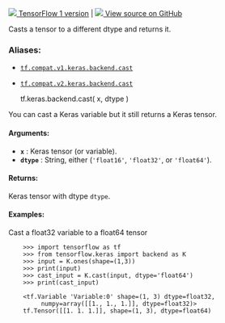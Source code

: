 [ ![](https://tensorflow.google.cn/images/tf_logo_32px.png) TensorFlow 1
version](/versions/r1.15/api_docs/python/tf/keras/backend/cast) |  [
![](https://tensorflow.google.cn/images/GitHub-Mark-32px.png) View source on
GitHub
](https://github.com/tensorflow/tensorflow/blob/r2.0/tensorflow/python/keras/backend.py#L1542-L1571)  
  
  
Casts a tensor to a different dtype and returns it.

### Aliases:

  * [`tf.compat.v1.keras.backend.cast`](/api_docs/python/tf/keras/backend/cast)
  * [`tf.compat.v2.keras.backend.cast`](/api_docs/python/tf/keras/backend/cast)

    
    
    tf.keras.backend.cast(
        x,
        dtype
    )
    

You can cast a Keras variable but it still returns a Keras tensor.

#### Arguments:

  * **`x`** : Keras tensor (or variable).
  * **`dtype`** : String, either (`'float16'`, `'float32'`, or `'float64'`).

#### Returns:

Keras tensor with dtype `dtype`.

#### Examples:

Cast a float32 variable to a float64 tensor

    
    
        >>> import tensorflow as tf
        >>> from tensorflow.keras import backend as K
        >>> input = K.ones(shape=(1,3))
        >>> print(input)
        >>> cast_input = K.cast(input, dtype='float64')
        >>> print(cast_input)
    
        <tf.Variable 'Variable:0' shape=(1, 3) dtype=float32,
             numpy=array([[1., 1., 1.]], dtype=float32)>
        tf.Tensor([[1. 1. 1.]], shape=(1, 3), dtype=float64)
    

